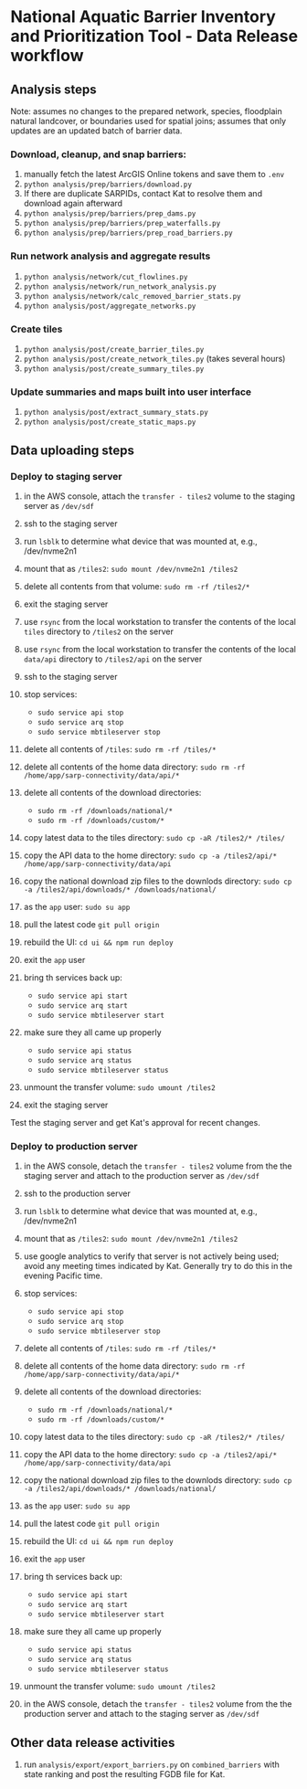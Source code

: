 # National Aquatic Barrier Inventory and Prioritization Tool - Data Release workflow

## Analysis steps

Note: assumes no changes to the prepared network, species, floodplain natural
landcover, or boundaries used for spatial joins; assumes that only updates are
an updated batch of barrier data.

### Download, cleanup, and snap barriers:

1. manually fetch the latest ArcGIS Online tokens and save them to `.env`
2. `python analysis/prep/barriers/download.py`
3. If there are duplicate SARPIDs, contact Kat to resolve them and download again afterward
4. `python analysis/prep/barriers/prep_dams.py`
5. `python analysis/prep/barriers/prep_waterfalls.py`
6. `python analysis/prep/barriers/prep_road_barriers.py`

### Run network analysis and aggregate results

1. `python analysis/network/cut_flowlines.py`
2. `python analysis/network/run_network_analysis.py`
3. `python analysis/network/calc_removed_barrier_stats.py`
4. `python analysis/post/aggregate_networks.py`

### Create tiles

1. `python analysis/post/create_barrier_tiles.py`
2. `python analysis/post/create_network_tiles.py` (takes several hours)
3. `python analysis/post/create_summary_tiles.py`

### Update summaries and maps built into user interface

1. `python analysis/post/extract_summary_stats.py`
2. `python analysis/post/create_static_maps.py`

## Data uploading steps

### Deploy to staging server

1. in the AWS console, attach the `transfer - tiles2` volume to the staging server as `/dev/sdf`
2. ssh to the staging server
3. run `lsblk` to determine what device that was mounted at, e.g., /dev/nvme2n1
4. mount that as `/tiles2`: `sudo mount /dev/nvme2n1 /tiles2`
5. delete all contents from that volume: `sudo rm -rf /tiles2/*`
6. exit the staging server
7. use `rsync` from the local workstation to transfer the contents of the local `tiles` directory to `/tiles2` on the server
8. use `rsync` from the local workstation to transfer the contents of the local `data/api` directory to `/tiles2/api` on the server
9. ssh to the staging server
10. stop services:

    - `sudo service api stop`
    - `sudo service arq stop`
    - `sudo service mbtileserver stop`

11. delete all contents of `/tiles`: `sudo rm -rf /tiles/*`
12. delete all contents of the home data directory: `sudo rm -rf /home/app/sarp-connectivity/data/api/*`
13. delete all contents of the download directories:
    - `sudo rm -rf /downloads/national/*`
    - `sudo rm -rf /downloads/custom/*`
14. copy latest data to the tiles directory: `sudo cp -aR /tiles2/* /tiles/`
15. copy the API data to the home directory: `sudo cp -a /tiles2/api/* /home/app/sarp-connectivity/data/api`
16. copy the national download zip files to the downlods directory: `sudo cp -a /tiles2/api/downloads/* /downloads/national/`
17. as the `app` user: `sudo su app`
18. pull the latest code `git pull origin`
19. rebuild the UI: `cd ui && npm run deploy`
20. exit the `app` user
21. bring th services back up:
    - `sudo service api start`
    - `sudo service arq start`
    - `sudo service mbtileserver start`
22. make sure they all came up properly
    - `sudo service api status`
    - `sudo service arq status`
    - `sudo service mbtileserver status`
23. unmount the transfer volume: `sudo umount /tiles2`
24. exit the staging server

Test the staging server and get Kat's approval for recent changes.

### Deploy to production server

1. in the AWS console, detach the `transfer - tiles2` volume from the the staging server and attach to the production server as `/dev/sdf`
2. ssh to the production server
3. run `lsblk` to determine what device that was mounted at, e.g., /dev/nvme2n1
4. mount that as `/tiles2`: `sudo mount /dev/nvme2n1 /tiles2`
5. use google analytics to verify that server is not actively being used; avoid any meeting times indicated by Kat. Generally try to do this in the evening Pacific time.
6. stop services:

   - `sudo service api stop`
   - `sudo service arq stop`
   - `sudo service mbtileserver stop`

7. delete all contents of `/tiles`: `sudo rm -rf /tiles/*`
8. delete all contents of the home data directory: `sudo rm -rf /home/app/sarp-connectivity/data/api/*`
9. delete all contents of the download directories:
   - `sudo rm -rf /downloads/national/*`
   - `sudo rm -rf /downloads/custom/*`
10. copy latest data to the tiles directory: `sudo cp -aR /tiles2/* /tiles/`
11. copy the API data to the home directory: `sudo cp -a /tiles2/api/* /home/app/sarp-connectivity/data/api`
12. copy the national download zip files to the downlods directory: `sudo cp -a /tiles2/api/downloads/* /downloads/national/`
13. as the `app` user: `sudo su app`
14. pull the latest code `git pull origin`
15. rebuild the UI: `cd ui && npm run deploy`
16. exit the `app` user
17. bring th services back up:
    - `sudo service api start`
    - `sudo service arq start`
    - `sudo service mbtileserver start`
18. make sure they all came up properly
    - `sudo service api status`
    - `sudo service arq status`
    - `sudo service mbtileserver status`
19. unmount the transfer volume: `sudo umount /tiles2`
20. in the AWS console, detach the `transfer - tiles2` volume from the the production server and attach to the staging server as `/dev/sdf`

## Other data release activities

1. run `analysis/export/export_barriers.py` on `combined_barriers` with state ranking
   and post the resulting FGDB file for Kat.
